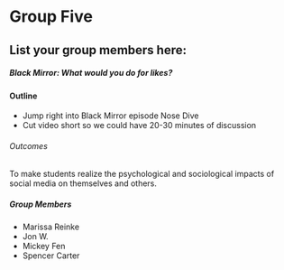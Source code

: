 # Group Five

## List your group members here:

##### Black Mirror: What would you do for likes?

#### Outline
* Jump right into Black Mirror episode Nose Dive
* Cut video short so we could have 20-30 minutes of discussion 

###### Outcomes
To make students realize the psychological and sociological impacts of social media on themselves and others.

##### Group Members
* Marissa Reinke
* Jon W.
* Mickey Fen
* Spencer Carter
